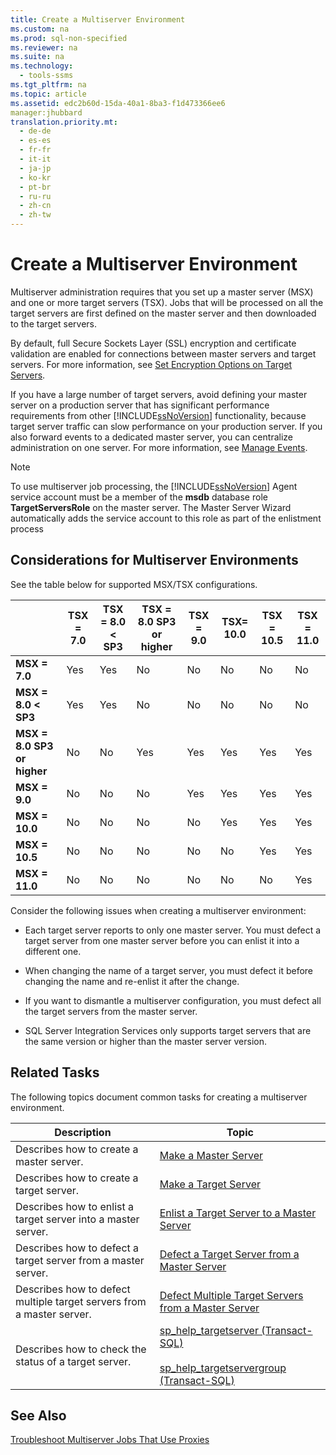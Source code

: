 ```yaml
---
title: Create a Multiserver Environment
ms.custom: na
ms.prod: sql-non-specified
ms.reviewer: na
ms.suite: na
ms.technology: 
  - tools-ssms
ms.tgt_pltfrm: na
ms.topic: article
ms.assetid: edc2b60d-15da-40a1-8ba3-f1d473366ee6
manager:jhubbard
translation.priority.mt: 
  - de-de
  - es-es
  - fr-fr
  - it-it
  - ja-jp
  - ko-kr
  - pt-br
  - ru-ru
  - zh-cn
  - zh-tw
---
```

# Create a Multiserver Environment
Multiserver administration requires that you set up a master server (MSX) and one or more target servers (TSX). Jobs that will be processed on all the target servers are first defined on the master server and then downloaded to the target servers.  
  
By default, full Secure Sockets Layer (SSL) encryption and certificate validation are enabled for connections between master servers and target servers. For more information, see [Set Encryption Options on Target Servers](../content/Set-Encryption-Options-on-Target-Servers.md).  
  
If you have a large number of target servers, avoid defining your master server on a production server that has significant performance requirements from other [!INCLUDE[ssNoVersion](../content/includes/ssNoVersion_md.md)] functionality, because target server traffic can slow performance on your production server. If you also forward events to a dedicated master server, you can centralize administration on one server. For more information, see [Manage Events](../content/Manage-Events.md).  
  
> [!NOTE]  
> To use multiserver job processing, the [!INCLUDE[ssNoVersion](../content/includes/ssNoVersion_md.md)] Agent service account must be a member of the **msdb** database role **TargetServersRole** on the master server. The Master Server Wizard automatically adds the service account to this role as part of the enlistment process  
  
## Considerations for Multiserver Environments  
See the table below for supported MSX\/TSX configurations.  
  
||**TSX \= 7.0**|**TSX \= 8.0 < SP3**|**TSX \= 8.0 SP3 or higher**|**TSX \= 9.0**|**TSX\= 10.0**|**TSX \= 10.5**|**TSX \= 11.0**|  
|-|------------------|------------------------|--------------------------------|------------------|------------------|-------------------|-------------------|  
|**MSX \= 7.0**|Yes|Yes|No|No|No|No|No|  
|**MSX \= 8.0 < SP3**|Yes|Yes|No|No|No|No|No|  
|**MSX \= 8.0 SP3 or higher**|No|No|Yes|Yes|Yes|Yes|Yes|  
|**MSX \= 9.0**|No|No|No|Yes|Yes|Yes|Yes|  
|**MSX \= 10.0**|No|No|No|No|Yes|Yes|Yes|  
|**MSX \= 10.5**|No|No|No|No|No|Yes|Yes|  
|**MSX \= 11.0**|No|No|No|No|No|No|Yes|  
  
Consider the following issues when creating a multiserver environment:  
  
-   Each target server reports to only one master server. You must defect a target server from one master server before you can enlist it into a different one.  
  
-   When changing the name of a target server, you must defect it before changing the name and re\-enlist it after the change.  
  
-   If you want to dismantle a multiserver configuration, you must defect all the target servers from the master server.  
  
-   SQL Server Integration Services only supports target servers that are the same version or higher than the master server version.  
  
## Related Tasks  
The following topics document common tasks for creating a multiserver environment.  
  
|Description|Topic|  
|---------------|---------|  
|Describes how to create a master server.|[Make a Master Server](../content/Make-a-Master-Server.md)|  
|Describes how to create a target server.|[Make a Target Server](../content/Make-a-Target-Server.md)|  
|Describes how to enlist a target server into a master server.|[Enlist a Target Server to a Master Server](../content/Enlist-a-Target-Server-to-a-Master-Server.md)|  
|Describes how to defect a target server from a master server.|[Defect a Target Server from a Master Server](../content/Defect-a-Target-Server-from-a-Master-Server.md)|  
|Describes how to defect multiple target servers from a master server.|[Defect Multiple Target Servers from a Master Server](../content/Defect-Multiple-Target-Servers-from-a-Master-Server.md)|  
|Describes how to check the status of a target server.|[sp_help_targetserver (Transact-SQL)](assetId:///f841d3bd-901a-4980-ad0b-1c6eeba3f717)<br /><br />[sp_help_targetservergroup (Transact-SQL)](assetId:///ec3a4a68-b591-431c-9518-053ede522d0c)|  
  
## See Also  
[Troubleshoot Multiserver Jobs That Use Proxies](../content/Troubleshoot-Multiserver-Jobs-That-Use-Proxies.md)  
  
